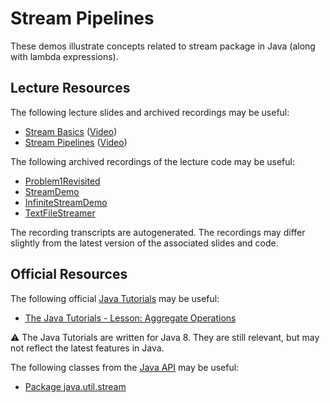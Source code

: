 Stream Pipelines
=================================================

These demos illustrate concepts related to stream package in Java (along with lambda expressions).

## Lecture Resources ##

The following lecture slides and archived recordings may be useful:

  - [Stream Basics](https://docs.google.com/presentation/d/e/2PACX-1vSoBD54CVXQDCbqqVaqfpJ1fA3k3aRQWMf9TEaJAmWd7otmOL8OfYD2NsccaKSbknezxq7KNYzVqIaV/pub?start=false&loop=false&delayms=3000) ([Video](https://usfca.hosted.panopto.com/Panopto/Pages/Viewer.aspx?id=52e2a9c7-8ed5-4a02-a2be-af9e01526039))
  - [Stream Pipelines](https://docs.google.com/presentation/d/e/2PACX-1vSll667CnVX2fQK9l9R4Dw4VF_lMj6RihjIb8vMqIdBdkhZAij1fB8k5PCknHilugFi-HRAMCurl-Me/pub?start=false&loop=false&delayms=3000) ([Video](https://usfca.hosted.panopto.com/Panopto/Pages/Viewer.aspx?id=beabc96d-0783-44ef-b445-af9e015285ef))
  
The following archived recordings of the lecture code may be useful:

  - [Problem1Revisited](https://usfca.hosted.panopto.com/Panopto/Pages/Viewer.aspx?id=058c984d-166e-47f2-8c40-af9e0152a3c4)
  - [StreamDemo](https://usfca.hosted.panopto.com/Panopto/Pages/Viewer.aspx?id=a3912c47-49a4-4357-aa3f-af9e0152ba47)
  - [InfiniteStreamDemo](https://usfca.hosted.panopto.com/Panopto/Pages/Viewer.aspx?id=db6ddf56-45e1-4f36-98c5-af9e01526b96)
  - [TextFileStreamer](https://usfca.hosted.panopto.com/Panopto/Pages/Viewer.aspx?id=f9fbc2c3-26a4-4bf8-9d2a-af9e0152d0a8)

The recording transcripts are autogenerated. The recordings may differ slightly from the latest version of the associated slides and code.

## Official Resources ##

The following official [Java Tutorials](http://docs.oracle.com/javase/tutorial/index.html) may be useful:

  - [The Java Tutorials - Lesson: Aggregate Operations](https://docs.oracle.com/javase/tutorial/collections/streams/index.html)

:warning: The Java Tutorials are written for Java 8. They are still relevant, but may not reflect the latest features in Java.

The following classes from the [Java API](https://docs.oracle.com/en/java/javase/21/docs/api/) may be useful:

  - [Package java.util.stream](https://docs.oracle.com/en/java/javase/21/docs/api/java.base/java/util/stream/package-summary.html)
